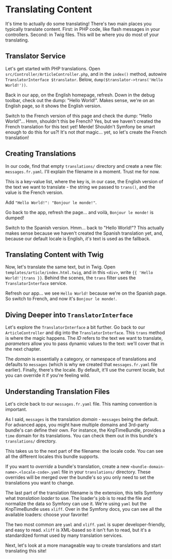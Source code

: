 # Translating Content

It's time to actually do some translating! There's two main places you
typically translate content. First: in PHP code, like flash messages in your
controllers. Second: in Twig files. This will be where you do most
of your translating.

## Translator Service

Let's get started with PHP translations. Open `src/Controller/ArticleController.php`,
and in the `index()` method, autowire `TranslatorInterface $translator`. Below,
`dump($translator->trans('Hello World!'))`.

Back in our app, on the English homepage, refresh. Down in the debug toolbar, check
out the dump: "Hello World!". Makes sense, we're on an English page, so it shows
the English version.

Switch to the French version of this page and check the dump: "Hello World!"...
Hmm, shouldn't this be French? Yes, but we haven't created the French translation
for this text yet! Merde! Shouldn't Symfony be smart enough to do this for us?! It's
not *that* magic... yet, so let's create the French translation!

## Creating Translations

In our code, find that empty `translations/` directory and create a new file:
`messages.fr.yaml`. I'll explain the filename in a moment. Trust me for now.

This is a key-value list, where the key is, in our case, the English
version of the text we want to translate - the string we passed to `trans()`,
and the value is the French version.

Add `"Hello World!": "Bonjour le monde!"`.

Go back to the app, refresh the page... and voilà, `Bonjour le monde!` is dumped!

Switch to the Spanish version. Hmm... back to "Hello World!"? This actually makes sense
because we haven't created the Spanish translation yet, and, because our default
locale is English, *it's* text is used as the fallback.

## Translating Content with Twig

Now, let's translate the same text, but in Twig. Open `templates/article/index.html.twig`,
and in this `<div>`, write `{{ 'Hello World!'|trans }}`. Behind the scenes,
the `trans` filter uses the `TranslatorInterface` service.

Refresh our app... we see `Hello World!` because we're on the Spanish page.
So switch to French, and now it's `Bonjour le monde!`.

## Diving Deeper into `TranslatorInterface`

Let's explore the `TranslatorInterface` a bit further. Go back to our
`ArticleController` and dig into the `TranslatorInterface`.
This `trans` method is where the magic happens. The *ID* refers to the
text we want to translate, *parameters* allow you to pass dynamic values to
the text: we'll cover that in the next chapter.

The *domain* is essentially a category, or namespace of translations and
defaults to `messages` (which is why we created that `messages.fr.yaml` file
earlier). Finally, there's the locale. By default, it'll use the current
locale, but you can override it if you're feeling wild.

## Understanding Translation Files

Let's circle back to our `messages.fr.yaml` file. This naming convention
is important.

As I said, `messages` is the translation *domain* - `messages`
being the default. For advanced apps, you might have multiple domains
and 3rd-party bundle's can define their own. For instance,
the KnpTimeBundle, provides a `time` domain for its translations. You can
check them out in this bundle's `translations/` directory.

This takes us to the next part of the filename: the locale code. You can see
all the different locales this bundle supports.

If you want to *override* a bundle's translation, create a
new `<bundle-domain-name>.<locale-code>.yaml` file in your `translations/` directory. These
overrides will be merged over the bundle's so you only need to set the
translations you want to change.

The last part of the translation filename is the extension, this tells Symfony
what *translation loader* to use. The loader's job is to read the
file and normalize the data so Symfony can use it. We're using `yaml` but
the KnpTimeBundle uses `xliff`. Over in the Symfony docs, you can see all
the available loaders: choose your favorite!

The two most common are `yaml` and `xliff`. `yaml` is super
developer-friendly, and easy to read. `xliff` is XML-based so it isn't fun
to read, but it's a standardized format used by many translation services.

Next, let's look at a more manageable way to create translations and
start translating this site!
